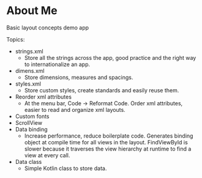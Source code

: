 # About Me

Basic layout concepts demo app

Topics:
- strings.xml
    - Store all the strings across the app, good practice and the right way to internationalize an app.
- dimens.xml
    - Store dimensions, measures and spacings. 
- styles.xml
    - Store custom styles, create standards and easily reuse them.
- Reorder xml attributes
    - At the menu bar, Code -> Reformat Code. Order xml attributes, easier to read and organize xml layouts.
- Custom fonts
- ScrollView
- Data binding
    - Increase performance, reduce boilerplate code. Generates binding object at compile time for all views in the layout. FindViewById is slower because it traverses the view hierarchy at runtime to find a view at every call.
- Data class
    - Simple Kotlin class to store data.